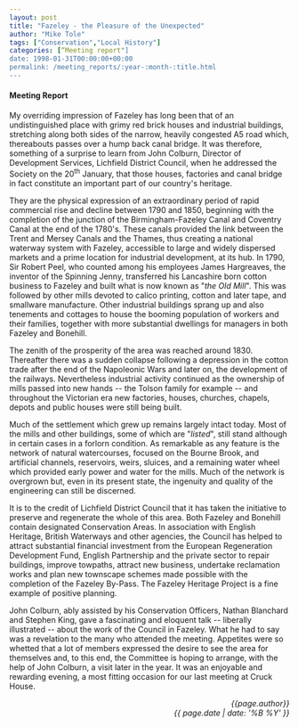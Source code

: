 ```yaml
---
layout: post
title: "Fazeley - the Pleasure of the Unexpected"
author: "Mike Tole"
tags: ["Conservation","Local History"]
categories: [“Meeting report"]
date: 1998-01-31T00:00:00+00:00
permalink: /meeting_reports/:year-:month-:title.html
---
```

#### Meeting Report ####

My overriding impression of Fazeley has long been that of an undistinguished place with grimy red brick houses and industrial buildings, stretching along both sides of the narrow, heavily congested A5 road which, thereabouts passes over a hump back canal bridge. It was therefore, something of a surprise to learn from John Colburn, Director of Development Services, Lichfield District Council, when he addressed the Society on the 20<sup>th</sup> January, that those houses, factories and canal bridge in fact constitute an important part of our country's heritage. 

They are the physical expression of an extraordinary period of rapid commercial rise and decline between 1790 and 1850, beginning with the completion of the junction of the Birmingham-Fazeley Canal and Coventry Canal at the end of the 1780's. These canals provided the link between the Trent and Mersey Canals and the Thames, thus creating a national waterway system with Fazeley, accessible to large and widely dispersed markets and a prime location for industrial development, at its hub. In 1790, Sir Robert Peel, who counted among his employees James Hargreaves, the inventor of the Spinning Jenny, transferred his Lancashire born cotton business to Fazeley and built what is now known as "*the Old Mill*". This was followed by other mills devoted to calico printing, cotton and later tape, and smallware manufacture. Other industrial buildings sprang up and also tenements and cottages to house the booming population of workers and their families, together with more substantial dwellings for managers in both Fazeley and Bonehill. 

The zenith of the prosperity of the area was reached around 1830. Thereafter there was a sudden collapse following a depression in the cotton trade after the end of the Napoleonic Wars and later on, the development of the railways. Nevertheless industrial activity continued as the ownership of mills passed into new hands -- the Tolson family for example -- and throughout the Victorian era new factories, houses, churches, chapels, depots and public houses were still being built. 

Much of the settlement which grew up remains largely intact today. Most of the mills and other buildings, some of which are "*listed*", still stand although in certain cases in a forlorn condition. As remarkable as any feature is the network of natural watercourses, focused on the Bourne Brook, and artificial channels, reservoirs, weirs, sluices, and a remaining water wheel which provided early power and water for the mills. Much of the network is overgrown but, even in its present state, the ingenuity and quality of the engineering can still be discerned. 

It is to the credit of Lichfield District Council that it has taken the initiative to preserve and regenerate the whole of this area. Both Fazeley and Bonehill contain designated Conservation Areas. In association with English Heritage, British Waterways and other agencies, the Council has helped to attract substantial financial investment from the European Regeneration Development Fund, English Partnership and the private sector to repair buildings, improve towpaths, attract new business, undertake reclamation works and plan new townscape schemes made possible with the completion of the Fazeley By-Pass. The Fazeley Heritage Project is a fine example of positive planning. 

John Colburn, ably assisted by his Conservation Officers, Nathan Blanchard and Stephen King, gave a fascinating and eloquent talk -- liberally illustrated -- about the work of the Council in Fazeley. What he had to say was a revelation to the many who attended the meeting. Appetites were so whetted that a lot of members expressed the desire to see the area for themselves and, to this end, the Committee is hoping to arrange, with the help of John Colburn, a visit later in the year. It was an enjoyable and rewarding evening, a most fitting occasion for our last meeting at Cruck House. 

<p align="right"><i> {{page.author}} <br> {{ page.date | date: '%B %Y' }} </i></p>
